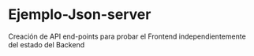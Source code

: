 # Ejemplo-Json-server
Creación de API end-points para probar el Frontend independientemente del estado del Backend
